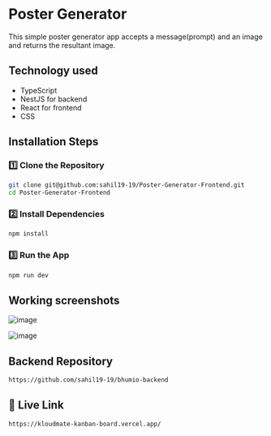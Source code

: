 # Poster Generator

This simple poster generator app accepts a message(prompt) and an image and returns the resultant image.

##  Technology used
-  TypeScript
-  NestJS for backend
-  React for frontend
-  CSS

##  Installation Steps
### **1️⃣ Clone the Repository**

```bash
git clone git@github.com:sahil19-19/Poster-Generator-Frontend.git
cd Poster-Generator-Frontend
```

### **2️⃣ Install Dependencies**

```bash
npm install
```

### **3️⃣ Run the App**

```bash
npm run dev
```

##  Working screenshots

![image](https://github.com/user-attachments/assets/f4f87038-979c-419f-aa68-b47cb2306fac)

![image](https://github.com/user-attachments/assets/c07e45dd-79d4-4e08-9e6b-8840ad4097ef)


##  Backend Repository

```bash
https://github.com/sahil19-19/bhumio-backend
```

## 📌 **Live Link**

```
https://kloudmate-kanban-board.vercel.app/
```


